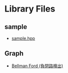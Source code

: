 # Library Files

## sample

- [sample.hpp](library/sample/sample.md)

## Graph

- [Bellman Ford (負閉路検出)](library/graph/bellman_ford.md)